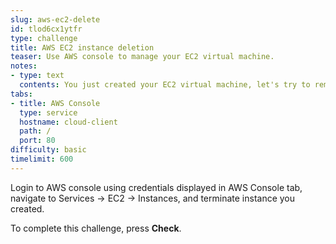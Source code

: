 ```yaml
---
slug: aws-ec2-delete
id: tlod6cx1ytfr
type: challenge
title: AWS EC2 instance deletion
teaser: Use AWS console to manage your EC2 virtual machine.
notes:
- type: text
  contents: You just created your EC2 virtual machine, let's try to remove it!
tabs:
- title: AWS Console
  type: service
  hostname: cloud-client
  path: /
  port: 80
difficulty: basic
timelimit: 600
---
```

Login to AWS console using credentials displayed in AWS Console tab, navigate to Services -> EC2 -> Instances,
and terminate instance you created.

To complete this challenge, press **Check**.